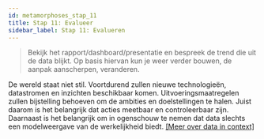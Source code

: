 ```yaml
---
id: metamorphoses_stap_11
title: Stap 11: Evalueer
sidebar_label: Stap 11: Evalueren
---
```

> Bekijk het rapport/dashboard/presentatie en bespreek de trend die uit de data blijkt. Op basis hiervan kun je weer verder bouwen, de aanpak aanscherpen, veranderen.

De wereld staat niet stil. Voortdurend zullen nieuwe technologieën, datastromen en inzichten beschikbaar komen. Uitvoeringsmaatregelen zullen bijstelling behoeven om de ambities en doelstellingen te halen. Juist daarom is het belangrijk dat acties meetbaar en controleerbaar zijn. Daarnaast is het belangrijk om in ogenschouw te nemen dat data slechts een modelweergave van de werkelijkheid biedt. [[Meer over data in context]](Verdieping/metamorphoses_data_context)


